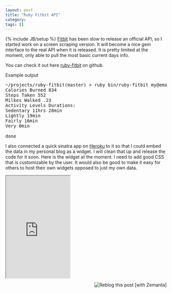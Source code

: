 ```yaml
---
layout: post
title: "Ruby Fitbit API"
category:
tags: []
---
```

{% include JB/setup %}
<a href="http://fitbit.com">Fitbit</a> has been slow to release an official API, so I started work on a screen scraping version. It will become a nice gem interface to the real API when it is released. It is pretty limited at the moment, only able to pull the most basic current days info. 

You can check it out here <a href="http://github.com/danmayer/ruby-fitbit/">ruby-fitbit</a> on github.

Example output
<pre>~/projects/ruby-fitbit(master) &gt; ruby bin/ruby-fitbit my@email.com MYPASS
Calories Burned 834
Steps Taken 552
Milkes Walked .23
Activity Levels Durations:
Sedentary 11hrs 28min
Lightly 19min
Fairly 16min
Very 0min

done
</pre>

I also connected a quick sinatra app on <a href="http://heroku.com">Heroku</a> to it so that I could embed the data in my personal blog as a widget. I will clean that up and release the code for it soon. Here is the widget at the moment. I need to add good CSS that is customizable by the user. It would also be good to make it easy for others to host their own widgets opposed to just my own data. 

<iframe height="320px" frameborder="1" width="200px" scrolling="no" src="http://fitbit-widget.heroku.com/widget/60a4da84f6d1b0d92d8be565b9cffa8c0f0d24ccd6da0ddc1f021cc29ffbc92a" name="fitbit"></iframe>

<div class="zemanta-pixie" style="margin-top:10px;height:15px"><a class="zemanta-pixie-a" href="http://reblog.zemanta.com/zemified/7e9bcb50-5d30-472a-8b60-885abfa6e7af/" title="Reblog this post [with Zemanta]"><img class="zemanta-pixie-img" src="http://img.zemanta.com/reblog_e.png?x-id=7e9bcb50-5d30-472a-8b60-885abfa6e7af" alt="Reblog this post [with Zemanta]" style="border:none;float:right"></a><span class="zem-script more-related pretty-attribution"><script type="text/javascript" src="http://static.zemanta.com/readside/loader.js" defer="defer"></script></span></div>